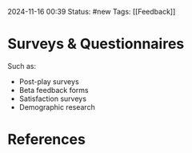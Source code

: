 2024-11-16 00:39
Status: #new
Tags: [[Feedback]]

# Surveys & Questionnaires

Such as:

- Post-play surveys
- Beta feedback forms
- Satisfaction surveys
- Demographic research

# References

